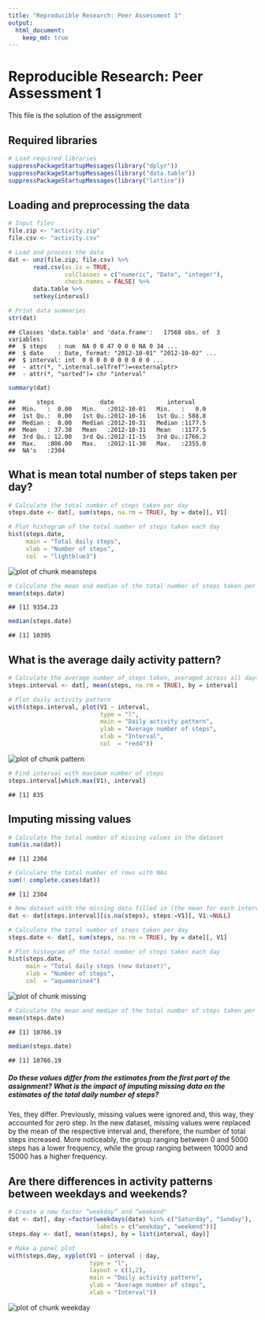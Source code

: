 ```yaml
---
title: "Reproducible Research: Peer Assessment 1"
output: 
  html_document:
    keep_md: true
---
```



# Reproducible Research: Peer Assessment 1
This file is the solution of the assignment


## Required libraries

```r
# Load required libraries
suppressPackageStartupMessages(library("dplyr"))
suppressPackageStartupMessages(library("data.table"))
suppressPackageStartupMessages(library("lattice"))
```

## Loading and preprocessing the data

```r
# Input files
file.zip <- "activity.zip"
file.csv <- "activity.csv"

# Load and process the data
dat <- unz(file.zip, file.csv) %>%
       read.csv(as.is = TRUE,
                colClasses = c("numeric", "Date", "integer"),
                check.names = FALSE) %>%
       data.table %>%
       setkey(interval)

# Print data summaries
str(dat)
```

```
## Classes 'data.table' and 'data.frame':	17568 obs. of  3 variables:
##  $ steps   : num  NA 0 0 47 0 0 0 NA 0 34 ...
##  $ date    : Date, format: "2012-10-01" "2012-10-02" ...
##  $ interval: int  0 0 0 0 0 0 0 0 0 0 ...
##  - attr(*, ".internal.selfref")=<externalptr> 
##  - attr(*, "sorted")= chr "interval"
```

```r
summary(dat)
```

```
##      steps             date               interval     
##  Min.   :  0.00   Min.   :2012-10-01   Min.   :   0.0  
##  1st Qu.:  0.00   1st Qu.:2012-10-16   1st Qu.: 588.8  
##  Median :  0.00   Median :2012-10-31   Median :1177.5  
##  Mean   : 37.38   Mean   :2012-10-31   Mean   :1177.5  
##  3rd Qu.: 12.00   3rd Qu.:2012-11-15   3rd Qu.:1766.2  
##  Max.   :806.00   Max.   :2012-11-30   Max.   :2355.0  
##  NA's   :2304
```


## What is mean total number of steps taken per day?

```r
# Calculate the total number of steps taken per day
steps.date <- dat[, sum(steps, na.rm = TRUE), by = date][, V1]

# Plot histogram of the total number of steps taken each day
hist(steps.date,
     main = "Total daily steps",
     xlab = "Number of steps",
     col  = "lightblue3")
```

![plot of chunk meansteps](figure/meansteps-1.png) 

```r
# Calculate the mean and median of the total number of steps taken per day
mean(steps.date)
```

```
## [1] 9354.23
```

```r
median(steps.date)
```

```
## [1] 10395
```


## What is the average daily activity pattern?

```r
# Calculate the average number of steps taken, averaged across all days
steps.interval <- dat[, mean(steps, na.rm = TRUE), by = interval]

# Plot daily activity pattern
with(steps.interval, plot(V1 ~ interval,
                          type = "l",
                          main = "Daily activity pattern",
                          ylab = "Average number of steps",
                          xlab = "Interval",
                          col  = "red4"))
```

![plot of chunk pattern](figure/pattern-1.png) 

```r
# Find interval with maximum number of steps
steps.interval[which.max(V1), interval]
```

```
## [1] 835
```


## Imputing missing values

```r
# Calculate the total number of missing values in the dataset
sum(is.na(dat))
```

```
## [1] 2304
```

```r
# Calculate the total number of rows with NAs
sum(! complete.cases(dat))
```

```
## [1] 2304
```

```r
# New dataset with the missing data filled in (the mean for each interval)
dat <- dat[steps.interval][is.na(steps), steps:=V1][, V1:=NULL]

# Calculate the total number of steps taken per day
steps.date <- dat[, sum(steps, na.rm = TRUE), by = date][, V1]

# Plot histogram of the total number of steps taken each day
hist(steps.date,
     main = "Total daily steps (new dataset)",
     xlab = "Number of steps",
     col  = "aquamarine4")
```

![plot of chunk missing](figure/missing-1.png) 

```r
# Calculate the mean and median of the total number of steps taken per day
mean(steps.date)
```

```
## [1] 10766.19
```

```r
median(steps.date)
```

```
## [1] 10766.19
```

##### Do these values differ from the estimates from the first part of the assignment? What is the impact of imputing missing data on the estimates of the total daily number of steps?
Yes, they differ. 
Previously, missing values were ignored and, this way, they accounted for zero step. In the new dataset, missing values were replaced by the mean of the respective interval and, therefore, the number of total steps increased. More noticeably, the group ranging between 0 and 5000 steps has a lower frequency, while the group ranging between 10000 and 15000 has a higher frequency.

## Are there differences in activity patterns between weekdays and weekends?

```r
# Create a new factor “weekday” and “weekend"
dat <- dat[, day:=factor(weekdays(date) %in% c("Saturday", "Sunday"),
                         labels = c("weekday", "weekend"))]
steps.day <- dat[, mean(steps), by = list(interval, day)]

# Make a panel plot
with(steps.day, xyplot(V1 ~ interval | day,
                       type = "l",
                       layout = c(1,2),
                       main = "Daily activity pattern",
                       ylab = "Average number of steps",
                       xlab = "Interval"))
```

![plot of chunk weekday](figure/weekday-1.png) 



